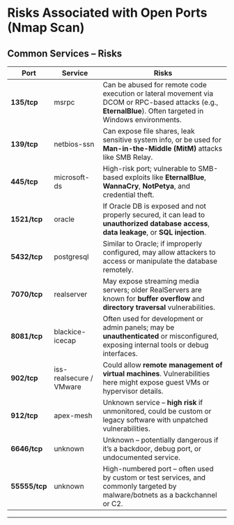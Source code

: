 #  Risks Associated with Open Ports (Nmap Scan)

##  Common Services – Risks

| **Port**  | **Service**       | **Risks** |
|-----------|-------------------|-----------|
| **135/tcp** | msrpc | Can be abused for remote code execution or lateral movement via DCOM or RPC-based attacks (e.g., **EternalBlue**). Often targeted in Windows environments. |
| **139/tcp** | netbios-ssn | Can expose file shares, leak sensitive system info, or be used for **Man-in-the-Middle (MitM)** attacks like SMB Relay. |
| **445/tcp** | microsoft-ds | High-risk port; vulnerable to SMB-based exploits like **EternalBlue**, **WannaCry**, **NotPetya**, and credential theft. |
| **1521/tcp** | oracle | If Oracle DB is exposed and not properly secured, it can lead to **unauthorized database access**, **data leakage**, or **SQL injection**. |
| **5432/tcp** | postgresql | Similar to Oracle; if improperly configured, may allow attackers to access or manipulate the database remotely. |
| **7070/tcp** | realserver | May expose streaming media servers; older RealServers are known for **buffer overflow** and **directory traversal** vulnerabilities. |
| **8081/tcp** | blackice-icecap | Often used for development or admin panels; may be **unauthenticated** or misconfigured, exposing internal tools or debug interfaces. |
| **902/tcp** | iss-realsecure / VMware | Could allow **remote management of virtual machines**. Vulnerabilities here might expose guest VMs or hypervisor details. |
| **912/tcp** | apex-mesh | Unknown service – **high risk** if unmonitored, could be custom or legacy software with unpatched vulnerabilities. |
| **6646/tcp** | unknown | Unknown – potentially dangerous if it’s a backdoor, debug port, or undocumented service. |
| **55555/tcp** | unknown | High-numbered port – often used by custom or test services, and commonly targeted by malware/botnets as a backchannel or C2. |

---

